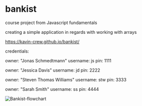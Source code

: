 # bankist
course project from Javascript fundamentals

creating a simple application in regards with working with arrays

https://kavin-crew.github.io/bankist/

credentials:

owner: "Jonas Schmedtmann"​​ username: js pin: 1111 

owner: "Jessica Davis" username: jd​​ pin: 2222​​  

owner: "Steven Thomas Williams"​ username: stw pin: 3333​​ 

owner: "Sarah Smith"​​ username: ss pin: 4444​​ 

![Bankist-flowchart](https://github.com/Kavin-crew/bankist/assets/129659804/6912d553-678b-42b0-8085-a25332aa71ef)
